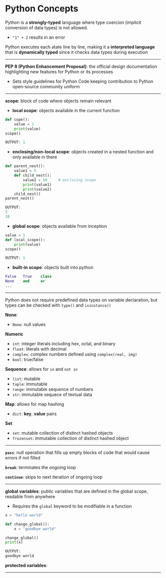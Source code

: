 # Python Concepts

Python is a **strongly-typed** language where type coercion (implicit conversion of data types) is not allowed.

- `"1" + 2` results in an error

Python executes each atate line by line, making it a **interpreted language** that is **dynamically typed** since it checks data types during execution

---

**PEP 8 (Python Enhancement Proposal)**: the official design documentation highlighting new features for Python or its processes

- Sets style guidelines for Python Code keeping contribution to Python open-source community uniform

---

**scope**: block of code where objects remain relevant

- **local scope**: objects available in the current function

```python
def cope():
    value = 1
    print(value)
scope()

OUTPUT: 1
```

- **enclosing/non-local scope**: objects created in a nested function and only available in there

```python
def parent_nest():
    value1 = 5
    def child_nest():
        value2 = 10     # enclosing scope
        print(value1)
        print(value2)
    child_nest()
parent_nest()

OUTPUT:
5
10
```

- **global scope**: objects available from inception

```python
value = 1
def local_scope():
    print(value)
scope()

OUTPUT: 1
```

- **built-in scope**: objects built into python

```python
False   True    class
None    and     or
...
```

---

Python does not require predefined data types on variable declaration, but types can be checked with `type()` and `isinstance()`

**None**:

- `None`: null values

**Numeric**

- `int`: integer literals including hex, octal, and binary
- `float`: literals with decimal
- `complex`: complex numbers defined using `complex(real, img)`
- `bool`: true/false

**Sequence**: allows for `in` and `not in`

- `list`: mutable
- `tuple`: immutable
- `range`: immutable sequence of numbers
- `str`: immutable sequece of textual data

**Map**: allows for map hashing

- `dict`: **key**, **value** pairs

**Set**

- `set`: mutable collection of distinct hashed objects
- `frozenset`: immutable collection of distinct hashed object

---

**`pass`**: null operation that fills up empty blocks of code that would cause errors if not filled

**`break`**: terminates the ongoing loop

**`continue`**: skips to next iteration of ongoing loop

---

**global variables**: public variables that are defined in the global scope, readable from anywhere

- Requires the `global` keyword to be modifiable in a function

```python
x = "hello world"

def change_global():
    x = "goodbye world"

change_global()
print(x)

OUTPUT:
goodbye world
```

**protected variables**:

---
